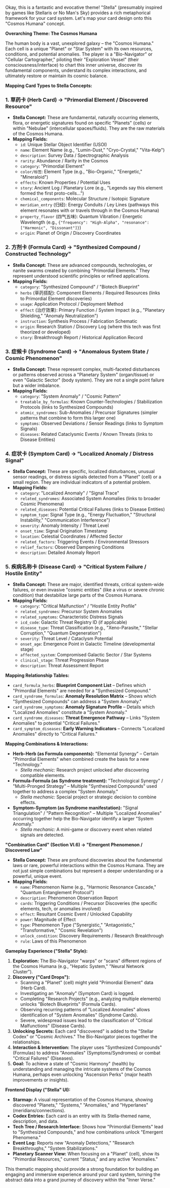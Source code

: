 Okay, this is a fantastic and evocative theme! "Stella" (presumably inspired by games like Stellaris or No Man's Sky) provides a rich metaphorical framework for your card system. Let's map your card design onto this "Cosmos Humana" concept.

**Overarching Theme: The Cosmos Humana**

The human body is a vast, unexplored galaxy – the "Cosmos Humana." Each cell is a unique "Planet" or "Star System" with its own resources, conditions, and potential anomalies. The player is a "Bio-Navigator" or "Cellular Cartographer," piloting their "Exploration Vessel" (their consciousness/interface) to chart this inner universe, discover its fundamental components, understand its complex interactions, and ultimately restore or maintain its cosmic balance.

**Mapping Card Types to Stella Concepts:**

### 1.  **草药卡 (Herb Card) -> "Primordial Element / Discovered Resource"**

*   **Stella Concept:** These are fundamental, naturally occurring elements, flora, or energetic signatures found on specific "Planets" (cells) or within "Nebulae" (intercellular spaces/fluids). They are the raw materials of the Cosmos Humana.
*   **Mapping Fields:**
    *   `id`: Unique Stellar Object Identifier (USOI)
    *   `name`: Element Name (e.g., "Lumin-Dust," "Cryo-Crystal," "Vita-Kelp")
    *   `description`: Survey Data / Spectrographic Analysis
    *   `rarity`: Abundance / Rarity in the Cosmos
    *   `category`: "Primordial Element"
    *   `color/标签`: Element Type (e.g., "Bio-Organic," "Energetic," "Mineraloid")
    *   `effects`: Known Properties / Potential Uses
    *   `story`: Ancient Log / Planetary Lore (e.g., "Legends say this element formed the first proto-cells...")
    *   `chemical_components`: Molecular Structure / Isotopic Signature
    *   `meridian_entry` (归经): Energy Conduits / Ley Lines (pathways this element resonates with or travels through in the Cosmos Humana)
    *   `property_flavor` (四气五味): Quantum Vibration / Energetic Wavelength (e.g., `{"frequency": "High-Alpha", "resonance": ["Harmonic", "Dissonant"]}`)
    *   `origin`: Planet of Origin / Discovery Coordinates

### 2.  **方剂卡 (Formula Card) -> "Synthesized Compound / Constructed Technology"**

*   **Stella Concept:** These are advanced compounds, technologies, or nanite swarms created by combining "Primordial Elements." They represent understood scientific principles or refined applications.
*   **Mapping Fields:**
    *   `category`: "Synthesized Compound" / "Biotech Blueprint"
    *   `herbs` (草药搭配): Component Elements / Required Resources (links to Primordial Element discoveries)
    *   `usage`: Application Protocol / Deployment Method
    *   `effect` (治疗效果): Primary Function / System Impact (e.g., "Planetary Shielding," "Anomaly Neutralization")
    *   `instruction`: Synthesis Process / Fabrication Schematic
    *   `origin`: Research Station / Discovery Log (where this tech was first theorized or developed)
    *   `story`: Breakthrough Report / Historical Application Record

### 3.  **症候卡 (Syndrome Card) -> "Anomalous System State / Cosmic Phenomenon"**

*   **Stella Concept:** These represent complex, multi-faceted disturbances or patterns observed across a "Planetary System" (organ/tissue) or even "Galactic Sector" (body system). They are not a single point failure but a wider imbalance.
*   **Mapping Fields:**
    *   `category`: "System Anomaly" / "Cosmic Pattern"
    *   `treatable_by_formulas`: Known Counter-Technologies / Stabilization Protocols (links to Synthesized Compounds)
    *   `atomic_syndromes`: Sub-Anomalies / Precursor Signatures (simpler patterns that combine to form this larger one)
    *   `symptoms`: Observed Deviations / Sensor Readings (links to Symptom Signals)
    *   `diseases`: Related Cataclysmic Events / Known Threats (links to Disease Entities)

### 4.  **症状卡 (Symptom Card) -> "Localized Anomaly / Distress Signal"**

*   **Stella Concept:** These are specific, localized disturbances, unusual sensor readings, or distress signals detected from a "Planet" (cell) or a small region. They are individual indicators of a potential problem.
*   **Mapping Fields:**
    *   `category`: "Localized Anomaly" / "Signal Trace"
    *   `related_syndromes`: Associated System Anomalies (links to broader Cosmic Phenomena)
    *   `related_diseases`: Potential Critical Failures (links to Disease Entities)
    *   `symptom_type`: Signal Type (e.g., "Energy Fluctuation," "Structural Instability," "Communication Interference")
    *   `severity`: Anomaly Intensity / Threat Level
    *   `onset_time`: Signal Origination Timestamp
    *   `location`: Celestial Coordinates / Affected Sector
    *   `related_factors`: Triggering Events / Environmental Stressors
    *   `relief_factors`: Observed Dampening Conditions
    *   `description`: Detailed Anomaly Report

### 5.  **疾病名称卡 (Disease Card) -> "Critical System Failure / Hostile Entity"**

*   **Stella Concept:** These are major, identified threats, critical system-wide failures, or even invasive "cosmic entities" (like a virus or severe chronic condition) that destabilize large parts of the Cosmos Humana.
*   **Mapping Fields:**
    *   `category`: "Critical Malfunction" / "Hostile Entity Profile"
    *   `related_syndromes`: Precursor System Anomalies
    *   `related_symptoms`: Characteristic Distress Signals
    *   `icd_code`: Galactic Threat Registry ID (if applicable)
    *   `disease_type`: Threat Classification (e.g., "Xeno-Parasite," "Stellar Corruption," "Quantum Degeneration")
    *   `severity`: Threat Level / Cataclysm Potential
    *   `onset_age`: Emergence Point in Galactic Timeline (developmental stage)
    *   `affected_system`: Compromised Galactic Sector / Star Systems
    *   `clinical_stage`: Threat Progression Phase
    *   `description`: Threat Assessment Report

**Mapping Relationship Tables:**

*   `card_formula_herbs`: **Blueprint Component List** – Defines which "Primordial Elements" are needed for a "Synthesized Compound."
*   `card_syndrome_formulas`: **Anomaly Resolution Matrix** – Shows which "Synthesized Compounds" can address a "System Anomaly."
*   `card_syndrome_symptoms`: **Anomaly Signature Profile** – Details which "Localized Anomalies" constitute a "System Anomaly."
*   `card_syndrome_diseases`: **Threat Emergence Pathway** – Links "System Anomalies" to potential "Critical Failures."
*   `card_symptom_diseases`: **Early Warning Indicators** – Connects "Localized Anomalies" directly to "Critical Failures."

**Mapping Combinations & Interactions:**

*   **Herb-Herb (as Formula components):** "Elemental Synergy" – Certain "Primordial Elements" when combined create the basis for a new "Technology."
    *   *Stella mechanic:* Research project unlocked after discovering compatible elements.
*   **Formula-Formula (as Syndrome treatment):** "Technological Synergy" / "Multi-Pronged Strategy" – Multiple "Synthesized Compounds" used together to address a complex "System Anomaly."
    *   *Stella mechanic:* Special project or strategic decision to combine effects.
*   **Symptom-Symptom (as Syndrome manifestation):** "Signal Triangulation" / "Pattern Recognition" – Multiple "Localized Anomalies" occurring together help the Bio-Navigator identify a larger "System Anomaly."
    *   *Stella mechanic:* A mini-game or discovery event when related signals are detected.

**"Combination Card" (Section VI.6) -> "Emergent Phenomenon / Discovered Law"**

*   **Stella Concept:** These are profound discoveries about the fundamental laws or rare, powerful interactions within the Cosmos Humana. They are not just simple combinations but represent a deeper understanding or a powerful, unique event.
*   **Mapping Fields:**
    *   `name`: Phenomenon Name (e.g., "Harmonic Resonance Cascade," "Quantum Entanglement Protocol")
    *   `description`: Phenomenon Observation Report
    *   `cards`: Triggering Conditions / Precursor Discoveries (the specific elements, tech, or anomalies involved)
    *   `effect`: Resultant Cosmic Event / Unlocked Capability
    *   `power`: Magnitude of Effect
    *   `type`: Phenomenon Type ("Synergistic," "Antagonistic," "Transformative," "Cosmic Revelation")
    *   `unlock_condition`: Discovery Requirements / Research Breakthrough
    *   `rule`: Laws of this Phenomenon

**Gameplay Experience ("Stella" Style):**

1.  **Exploration:** The Bio-Navigator "warps" or "scans" different regions of the Cosmos Humana (e.g., "Hepatic System," "Neural Network Cluster").
2.  **Discovery ("Card Drops"):**
    *   Scanning a "Planet" (cell) might yield "Primordial Element" data (Herb Card).
    *   Investigating an "Anomaly" (Symptom Card) is logged.
    *   Completing "Research Projects" (e.g., analyzing multiple elements) unlocks "Biotech Blueprints" (Formula Cards).
    *   Observing recurring patterns of "Localized Anomalies" allows identification of "System Anomalies" (Syndrome Cards).
    *   Severe, widespread issues lead to the classification of "Critical Malfunctions" (Disease Cards).
3.  **Unlocking Secrets:** Each card "discovered" is added to the "Stellar Codex" or "Cosmic Archives." The Bio-Navigator pieces together the relationships.
4.  **Interaction & Intervention:** The player uses "Synthesized Compounds" (Formulas) to address "Anomalies" (Symptoms/Syndromes) or combat "Critical Failures" (Diseases).
5.  **Goal:** To achieve a state of "Cosmic Harmony" (health) by understanding and managing the intricate systems of the Cosmos Humana, perhaps even unlocking "Ascension Perks" (major health improvements or insights).

**Frontend Display ("Stella" UI):**

*   **Starmap:** A visual representation of the Cosmos Humana, showing discovered "Planets," "Systems," "Anomalies," and "Hyperlanes" (meridians/connections).
*   **Codex Entries:** Each card is an entry with its Stella-themed name, description, and data.
*   **Tech Tree / Research Interface:** Shows how "Primordial Elements" lead to "Synthesized Compounds," and how combinations unlock "Emergent Phenomena."
*   **Event Log:** Reports new "Anomaly Detections," "Research Breakthroughs," "System Stabilizations."
*   **Planetary Scanner View:** When focusing on a "Planet" (cell), show its "Primordial Resources," current "Status," and any active "Anomalies."

This thematic mapping should provide a strong foundation for building an engaging and immersive experience around your card system, turning the abstract data into a grand journey of discovery within the "Inner Verse."
